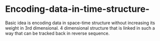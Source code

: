 # Encoding-data-in-time-structure-
 Basic idea is encoding data in space-time structure without increasing its weight in 3rd dimensional. 4 dimensional structure that is linked in such a way that can be tracked back in reverse sequence.
